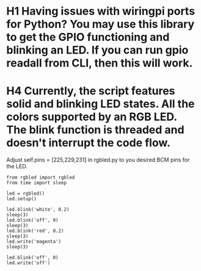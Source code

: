 # H1 Having issues with wiringpi ports for Python? You may use this library to get the GPIO functioning and blinking an LED. If you can run gpio readall from CLI, then this will work. 

# H4 Currently, the script features solid and blinking LED states. All the colors supported by an RGB LED. The blink function is threaded and doesn't interrupt the code flow.

Adjust self.pins = [225,229,231] in rgbled.py to you desired BCM pins for the LED.

```
from rgbled import rgbled
from time import sleep

led = rgbled()
led.setup()

led.blink('white', 0.2)
sleep(3)
led.blink('off', 0)
sleep(3)
led.blink('red', 0.2)
sleep(3)
led.write('magenta')
sleep(3)

led.blink('off', 0)
led.write('off')
```
